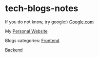 # tech-blogs-notes

If you do not know, try google:)
[Google.com](https://www.google.com)

My [Personal Website](https://www.nathan-yang.com)

Blogs categories:
[Frontend](https://github.com/yhq1119/tech-blogs-notes/tree/master/front-end)

[Backend](https://github.com/yhq1119/tech-blogs-notes/tree/master/back-end)
